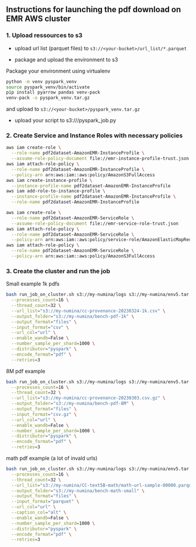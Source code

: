 ## Instructions for launching the pdf download on EMR AWS cluster


### 1. Upload ressources to s3

* upload url list (parquet files) to `s3://<your-bucket>/url_list/*.parquet`

* package and upload the environment to s3

Package your environment using virtualenv

```bash
python -m venv pyspark_venv
source pyspark_venv/bin/activate
pip install pyarrow pandas venv-pack
venv-pack -o pyspark_venv.tar.gz
```

and upload to `s3://<your-bucket>/pyspark_venv.tar.gz`

* upload your script to s3://<your-bucket>/pyspark_job.py

### 2. Create Service and Instance Roles with necessary policies

```bash
aws iam create-role \
  --role-name pdf2dataset-AmazonEMR-InstanceProfile \
  --assume-role-policy-document file://emr-instance-profile-trust.json
aws iam attach-role-policy \
  --role-name pdf2dataset-AmazonEMR-InstanceProfile \
  --policy-arn arn:aws:iam::aws:policy/AmazonS3FullAccess
aws iam create-instance-profile \
  --instance-profile-name pdf2dataset-AmazonEMR-InstanceProfile
aws iam add-role-to-instance-profile \
  --instance-profile-name pdf2dataset-AmazonEMR-InstanceProfile \
  --role-name pdf2dataset-AmazonEMR-InstanceProfile

aws iam create-role \
  --role-name pdf2dataset-AmazonEMR-ServiceRole \
  --assume-role-policy-document file://emr-service-role-trust.json
aws iam attach-role-policy \
  --role-name pdf2dataset-AmazonEMR-ServiceRole \
  --policy-arn arn:aws:iam::aws:policy/service-role/AmazonElasticMapReduceRole
aws iam attach-role-policy \
  --role-name pdf2dataset-AmazonEMR-ServiceRole \
  --policy-arn arn:aws:iam::aws:policy/AmazonS3FullAccess
```

### 3. Create the cluster and run the job


Small example 1k pdfs
```bash
bash run_job_on_cluster.sh s3://my-numina/logs s3://my-numina/env5.tar.gz s3://my-numina/pyspark_job.py\
  --processes_count=16 \
  --thread_count=32 \
  --url_list="s3://my-numina/cc-provenance-20230324-1k.csv" \
  --output_folder="s3://my-numina/bench-pdf-1k" \
  --output_format="files" \
  --input_format="csv" \
  --url_col="url" \
  --enable_wandb=False \
  --number_sample_per_shard=1000 \
  --distributor="pyspark" \
  --encode_format="pdf" \
  --retries=3
```

8M pdf example
```bash
bash run_job_on_cluster.sh s3://my-numina/logs s3://my-numina/env5.tar.gz s3://my-numina/pyspark_job.py\
  --processes_count=16 \
  --thread_count=32 \
  --url_list="s3://my-numina/cc-provenance-20230303.csv.gz" \
  --output_folder="s3://my-numina/bench-pdf-8M" \
  --output_format="files" \
  --input_format="csv.gz" \
  --url_col="url" \
  --enable_wandb=False \
  --number_sample_per_shard=1000 \
  --distributor="pyspark" \
  --encode_format="pdf" \
  --retries=3
```

math pdf example (a lot of invald urls)
```bash
bash run_job_on_cluster.sh s3://my-numina/logs s3://my-numina/env5.tar.gz s3://my-numina/pyspark_job.py\
  --processes_count=16 \
  --thread_count=32 \
  --url_list="s3://my-numina/CC-text5B-math/math-url-sample-00000.parquet" \
  --output_folder="s3://my-numina/bench-math-small" \
  --output_format="files" \
  --input_format="parquet" \
  --url_col="url" \
  --caption_col="alt" \
  --enable_wandb=False \
  --number_sample_per_shard=1000 \
  --distributor="pyspark" \
  --encode_format="pdf" \
  --retries=3
```
